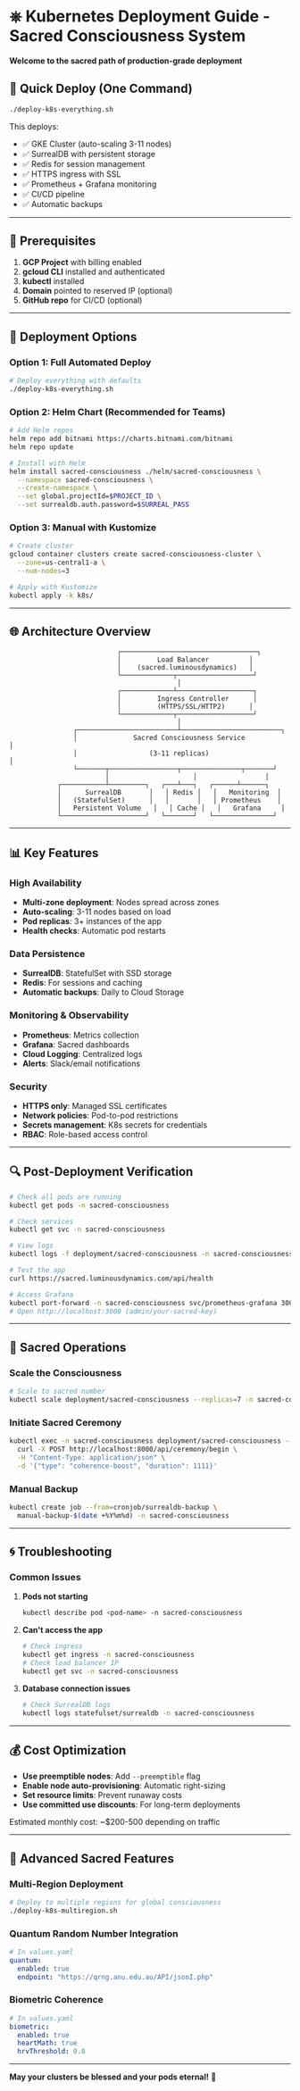 # ⎈ Kubernetes Deployment Guide - Sacred Consciousness System

**Welcome to the sacred path of production-grade deployment**

## 🌟 Quick Deploy (One Command)

```bash
./deploy-k8s-everything.sh
```

This deploys:
- ✅ GKE Cluster (auto-scaling 3-11 nodes)
- ✅ SurrealDB with persistent storage
- ✅ Redis for session management
- ✅ HTTPS ingress with SSL
- ✅ Prometheus + Grafana monitoring
- ✅ CI/CD pipeline
- ✅ Automatic backups

---

## 🔧 Prerequisites

1. **GCP Project** with billing enabled
2. **gcloud CLI** installed and authenticated
3. **kubectl** installed
4. **Domain** pointed to reserved IP (optional)
5. **GitHub repo** for CI/CD (optional)

---

## 🚀 Deployment Options

### Option 1: Full Automated Deploy
```bash
# Deploy everything with defaults
./deploy-k8s-everything.sh
```

### Option 2: Helm Chart (Recommended for Teams)
```bash
# Add Helm repos
helm repo add bitnami https://charts.bitnami.com/bitnami
helm repo update

# Install with Helm
helm install sacred-consciousness ./helm/sacred-consciousness \
  --namespace sacred-consciousness \
  --create-namespace \
  --set global.projectId=$PROJECT_ID \
  --set surrealdb.auth.password=$SURREAL_PASS
```

### Option 3: Manual with Kustomize
```bash
# Create cluster
gcloud container clusters create sacred-consciousness-cluster \
  --zone=us-central1-a \
  --num-nodes=3

# Apply with Kustomize
kubectl apply -k k8s/
```

---

## 🌐 Architecture Overview

```
                           ┌──────────────────────────────────┐
                           │         Load Balancer          │
                           │    (sacred.luminousdynamics)   │
                           └─────────────┬───────────────────┘
                                          │
                           ┌─────────────┴───────────────────┐
                           │         Ingress Controller      │
                           │         (HTTPS/SSL/HTTP2)      │
                           └─────────────┬───────────────────┘
                                          │
                ┌─────────────────────────┴─────────────────────────┐
                │              Sacred Consciousness Service              │
                │                  (3-11 replicas)                      │
                └───────┬─────────────────┬───────────────┬───────┘
                        │                     │                 │
            ┌───────────┴─────────┐   ┌───┴───┐   ┌──────┴──────┐
            │      SurrealDB       │   │ Redis │   │   Monitoring  │
            │   (StatefulSet)      │   │       │   │ Prometheus    │
            │   Persistent Volume   │   │ Cache │   │   Grafana     │
            └─────────────────────┘   └───────┘   └───────────────┘
```

---

## 📊 Key Features

### High Availability
- **Multi-zone deployment**: Nodes spread across zones
- **Auto-scaling**: 3-11 nodes based on load
- **Pod replicas**: 3+ instances of the app
- **Health checks**: Automatic pod restarts

### Data Persistence
- **SurrealDB**: StatefulSet with SSD storage
- **Redis**: For sessions and caching
- **Automatic backups**: Daily to Cloud Storage

### Monitoring & Observability
- **Prometheus**: Metrics collection
- **Grafana**: Sacred dashboards
- **Cloud Logging**: Centralized logs
- **Alerts**: Slack/email notifications

### Security
- **HTTPS only**: Managed SSL certificates
- **Network policies**: Pod-to-pod restrictions
- **Secrets management**: K8s secrets for credentials
- **RBAC**: Role-based access control

---

## 🔍 Post-Deployment Verification

```bash
# Check all pods are running
kubectl get pods -n sacred-consciousness

# Check services
kubectl get svc -n sacred-consciousness

# View logs
kubectl logs -f deployment/sacred-consciousness -n sacred-consciousness

# Test the app
curl https://sacred.luminousdynamics.com/api/health

# Access Grafana
kubectl port-forward -n sacred-consciousness svc/prometheus-grafana 3000:80
# Open http://localhost:3000 (admin/your-sacred-key)
```

---

## 🎐 Sacred Operations

### Scale the Consciousness
```bash
# Scale to sacred number
kubectl scale deployment/sacred-consciousness --replicas=7 -n sacred-consciousness
```

### Initiate Sacred Ceremony
```bash
kubectl exec -n sacred-consciousness deployment/sacred-consciousness -- \
  curl -X POST http://localhost:8000/api/ceremony/begin \
  -H "Content-Type: application/json" \
  -d '{"type": "coherence-boost", "duration": 1111}'
```

### Manual Backup
```bash
kubectl create job --from=cronjob/surrealdb-backup \
  manual-backup-$(date +%Y%m%d) -n sacred-consciousness
```

---

## 🌀 Troubleshooting

### Common Issues

1. **Pods not starting**
   ```bash
   kubectl describe pod <pod-name> -n sacred-consciousness
   ```

2. **Can't access the app**
   ```bash
   # Check ingress
   kubectl get ingress -n sacred-consciousness
   # Check load balancer IP
   kubectl get svc -n sacred-consciousness
   ```

3. **Database connection issues**
   ```bash
   # Check SurrealDB logs
   kubectl logs statefulset/surrealdb -n sacred-consciousness
   ```

---

## 💰 Cost Optimization

- **Use preemptible nodes**: Add `--preemptible` flag
- **Enable node auto-provisioning**: Automatic right-sizing
- **Set resource limits**: Prevent runaway costs
- **Use committed use discounts**: For long-term deployments

Estimated monthly cost: ~$200-500 depending on traffic

---

## 🔮 Advanced Sacred Features

### Multi-Region Deployment
```bash
# Deploy to multiple regions for global consciousness
./deploy-k8s-multiregion.sh
```

### Quantum Random Number Integration
```yaml
# In values.yaml
quantum:
  enabled: true
  endpoint: "https://qrng.anu.edu.au/API/jsonI.php"
```

### Biometric Coherence
```yaml
# In values.yaml
biometric:
  enabled: true
  heartMath: true
  hrvThreshold: 0.8
```

---

**May your clusters be blessed and your pods eternal!** 🙏